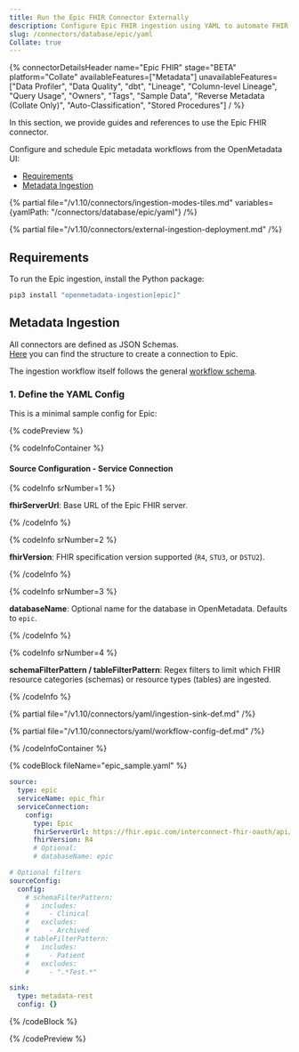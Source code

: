 ```yaml
---
title: Run the Epic FHIR Connector Externally
description: Configure Epic FHIR ingestion using YAML to automate FHIR resource metadata collection.
slug: /connectors/database/epic/yaml
Collate: true
---
```


{% connectorDetailsHeader
name="Epic FHIR"
stage="BETA"
platform="Collate"
availableFeatures=["Metadata"]
unavailableFeatures=["Data Profiler", "Data Quality", "dbt", "Lineage", "Column-level Lineage", "Query Usage", "Owners", "Tags", "Sample Data", "Reverse Metadata (Collate Only)", "Auto-Classification", "Stored Procedures"]
/ %}

In this section, we provide guides and references to use the Epic FHIR connector.

Configure and schedule Epic metadata workflows from the OpenMetadata UI:

- [Requirements](#requirements)
- [Metadata Ingestion](#metadata-ingestion)

{% partial file="/v1.10/connectors/ingestion-modes-tiles.md" variables={yamlPath: "/connectors/database/epic/yaml"} /%}

{% partial file="/v1.10/connectors/external-ingestion-deployment.md" /%}

## Requirements

To run the Epic ingestion, install the Python package:

```bash
pip3 install "openmetadata-ingestion[epic]"
```

## Metadata Ingestion

All connectors are defined as JSON Schemas.  
[Here](https://github.com/open-metadata/OpenMetadata/blob/main/openmetadata-spec/src/main/resources/json/schema/entity/services/connections/database/epicConnection.json) you can find the structure to create a connection to Epic.

The ingestion workflow itself follows the general [workflow schema](https://github.com/open-metadata/OpenMetadata/blob/main/openmetadata-spec/src/main/resources/json/schema/metadataIngestion/workflow.json).

### 1. Define the YAML Config

This is a minimal sample config for Epic:

{% codePreview %}

{% codeInfoContainer %}

#### Source Configuration - Service Connection

{% codeInfo srNumber=1 %}

**fhirServerUrl**: Base URL of the Epic FHIR server.

{% /codeInfo %}

{% codeInfo srNumber=2 %}

**fhirVersion**: FHIR specification version supported (`R4`, `STU3`, or `DSTU2`).

{% /codeInfo %}

{% codeInfo srNumber=3 %}

**databaseName**: Optional name for the database in OpenMetadata. Defaults to `epic`.

{% /codeInfo %}

{% codeInfo srNumber=4 %}

**schemaFilterPattern / tableFilterPattern**: Regex filters to limit which FHIR resource categories (schemas) or resource types (tables) are ingested.

{% /codeInfo %}

{% partial file="/v1.10/connectors/yaml/ingestion-sink-def.md" /%}

{% partial file="/v1.10/connectors/yaml/workflow-config-def.md" /%}

{% /codeInfoContainer %}

{% codeBlock fileName="epic_sample.yaml" %}

```yaml {% isCodeBlock=true %}
source:
  type: epic
  serviceName: epic_fhir
  serviceConnection:
    config:
      type: Epic
      fhirServerUrl: https://fhir.epic.com/interconnect-fhir-oauth/api/FHIR/R4
      fhirVersion: R4
      # Optional:
      # databaseName: epic
```
```yaml {% srNumber=1 %}
# Optional filters
sourceConfig:
  config:
    # schemaFilterPattern:
    #   includes:
    #     - Clinical
    #   excludes:
    #     - Archived
    # tableFilterPattern:
    #   includes:
    #     - Patient
    #   excludes:
    #     - ".*Test.*"
```
```yaml {% srNumber=2 %}
sink:
  type: metadata-rest
  config: {}
```

{% /codeBlock %}

{% /codePreview %} 
